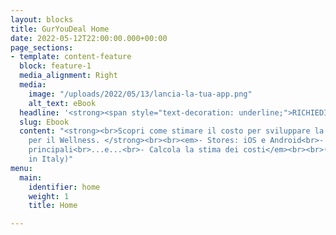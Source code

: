 ```yaml
---
layout: blocks
title: GurYouDeal Home
date: 2022-05-12T22:00:00.000+00:00
page_sections:
- template: content-feature
  block: feature-1
  media_alignment: Right
  media:
    image: "/uploads/2022/05/13/lancia-la-tua-app.png"
    alt_text: eBook
  headline: '<strong><span style="text-decoration: underline;">RICHIEDILO ORA:<br></span></strong>'
  slug: Ebook
  content: "<strong><br>Scopri come stimare il costo per sviluppare la tua App Mobile
    per il Wellness. </strong><br><br><em>- Stores: iOS e Android<br>- Scegli le caratteristiche
    principali<br>...e...<br>- Calcola la stima dei costi</em><br><br>(Made with ❤︎
    in Italy)"
menu:
  main:
    identifier: home
    weight: 1
    title: Home

---
```

